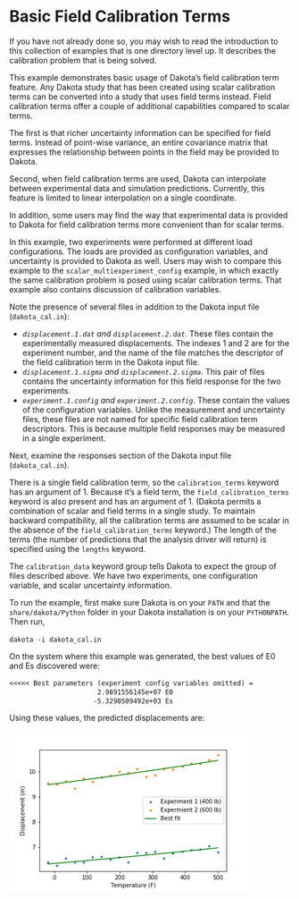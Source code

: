 # Basic Field Calibration Terms

If you have not already done so, you may wish to read the introduction to this collection of examples that is one directory level up. It describes the calibration problem that is being solved.

This example demonstrates basic usage of Dakota’s field calibration term feature. Any Dakota study that has been created using scalar calibration terms can be converted into a study that uses field terms instead. Field calibration terms offer a couple of additional capabilities compared to scalar terms.

The first is that richer uncertainty information can be specified for field terms. Instead of point-wise variance, an entire covariance matrix that expresses the relationship between points in the field may be provided to Dakota.

Second, when field calibration terms are used, Dakota can interpolate between experimental data and simulation predictions. Currently, this feature is limited to linear interpolation on a single coordinate.

In addition, some users may find the way that experimental data is provided to Dakota for field calibration terms more convenient than for scalar terms.

In this example, two experiments were performed at different load configurations. The loads are provided as configuration variables, and uncertainty is provided to Dakota as well. Users may wish to compare this example to the `scalar_multiexperiment_config` example, in which exactly the same calibration problem is posed using scalar calibration terms. That example also contains discussion of calibration variables.

Note the presence of several files in addition to the Dakota input file (`dakota_cal.in`):
* *`displacement.1.dat` and `displacement.2.dat`.* These files contain the experimentally measured displacements. The indexes 1 and 2 are for the experiment number, and the name of the file matches the descriptor of the field calibration term in the Dakota input file.
* *`displacement.1.sigma` and `displacement.2.sigma`.* This pair of files contains the uncertainty information for this field response for the two experiments.
* *`experiment.1.config` and `experiment.2.config`.* These contain the values of the configuration variables. Unlike the measurement and uncertainty files, these files are not named for specific field calibration term descriptors. This is because multiple field responses may be measured in a single experiment.

Next, examine the responses section of the Dakota input file (`dakota_cal.in`).

There is a single field calibration term, so the `calibration_terms` keyword has an argument of 1. Because it’s a field term, the `field_calibration_terms` keyword is also present and has an argument of 1. (Dakota permits a combination of scalar and field terms in a single study. To maintain backward compatibility, all the calibration terms are assumed to be scalar in the absence of the `field_calibration_terms` keyword.) The length of the terms (the number of predictions that the analysis driver will return) is specified using the `lengths` keyword.

The `calibration_data` keyword group tells Dakota to expect the group of files described above. We have two experiments, one configuration variable, and scalar uncertainty information.

To run the example, first make sure Dakota is on your `PATH` and that the `share/dakota/Python` folder in your Dakota installation is on your `PYTHONPATH`. Then run,

`dakota -i dakota_cal.in`

On the system where this example was generated, the best values of E0 and Es discovered were:
```
<<<<< Best parameters (experiment config variables omitted) =
                      2.9891556145e+07 E0
                     -5.3290509492e+03 Es
```
Using these values, the predicted displacements are:

![Predicted displacements](configresult.png)

